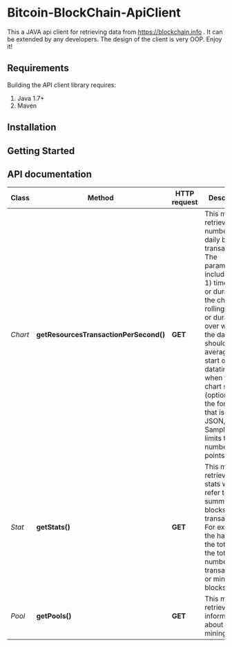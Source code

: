 # Bitcoin-BlockChain-ApiClient
This a JAVA api client for retrieving data from https://blockchain.info . It can be extended by any developers. The design of the client is very OOP. Enjoy it!

## Requirements

Building the API client library requires:
1. Java 1.7+
2. Maven

## Installation


## Getting Started


## API documentation

Class | Method | HTTP request | Description
------------ | ------------- | ------------- | -------------
*Chart* | **getResourcesTransactionPerSecond()** | **GET** | This method retrieves the number of daily bitcoins transactions. The parameters to include are: 1) timespan or duration of the chart, 2) rollingAverage or duration over which the data should be averaged, 3) start or the datatime when the chart starts (optional), 3) the format that is in JSON, 4) Sample that limits the number of points.
*Stat* | **getStats()** | **GET** | This method retrieves the stats which refer to a summary of blocks and transactions. For example, the hash rate, the total fees, the total number of transactions or mined blocks.
*Pool* | **getPools()** | **GET** | This method retrieves information about the mining pools.






